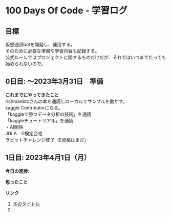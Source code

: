 # 100 Days Of Code - 学習ログ  

## 目標
仮想通貨botを開発し、運用する。  
そのために必要な準備や学習内容も記録する。  
公式ルールではプロジェクトに関するものだけだが、それではいつまでたっても始められないので。

## 0日目: ～2023年3月31日　準備
**これまでにやってきたこと**  
richmanbtcさんの本を通読しローカルでサンプルを動かす。  
kaggle Contributorになる。  
「kaggleで勝つデータ分析の技術」を通読  
「kaggleチュートリアル」を通読  
・AI関係  
JDLA　G検定合格  
ラビットチャレンジ修了（E資格はまだ）  

## 1日目: 2023年4月1日（月）

**今日の進捗**: 

**思ったこと** 

**リンク**
1. [本のタイトル](URL)
2. []()
